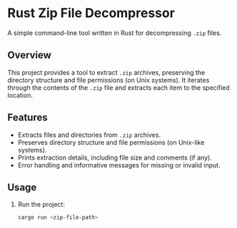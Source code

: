 # Rust Zip File Decompressor

A simple command-line tool written in Rust for decompressing `.zip` files.

## Overview

This project provides a tool to extract `.zip` archives, preserving the directory structure and file permissions (on Unix systems). It iterates through the contents of the `.zip` file and extracts each item to the specified location.

## Features

- Extracts files and directories from `.zip` archives.
- Preserves directory structure and file permissions (on Unix-like systems).
- Prints extraction details, including file size and comments (if any).
- Error handling and informative messages for missing or invalid input.

## Usage

1. Run the project:
    ```bash
    cargo run <zip-file-path>

